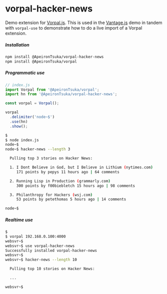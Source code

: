 # vorpal-hacker-news

Demo extension for [Vorpal.js](https://github.com/ApeironTsuka/vorpal). This is used in the [Vantage.js](https://github.com/ApeironTsuka/vantage) demo in tandem with `vorpal-use` to demonstrate how to do a live import of a Vorpal extension.

##### Installation

```bash
npm install @ApeironTsuka/vorpal-hacker-news
npm install @ApeironTsuka/vorpal
```

##### Programmatic use

```js
// index.js
import Vorpal from '@ApeironTsuka/vorpal';
import hn from '@ApeironTsuka/vorpal-hacker-news';

const vorpal = Vorpal();

vorpal
  .delimiter('node~$')
  .use(hn)
  .show();
```

```bash
$
$ node index.js
node~$ 
node~$ hacker-news --length 3

  Pulling top 3 stories on Hacker News:

  1. I Dont Believe in God, but I Believe in Lithium (nytimes.com)
     171 points by pepys 11 hours ago | 64 comments

  2. Running Lisp in Production (grammarly.com)
     300 points by f00biebletch 15 hours ago | 98 comments

  3. Philanthropy for Hackers (wsj.com)
     53 points by petethomas 5 hours ago | 14 comments

node~$
```

##### Realtime use

```bash
$
$ vorpal 192.168.0.100:4000
websvr~$ 
websvr~$ use vorpal-hacker-news
Successfully installed vorpal-hacker-news
websvr~$ 
websvr~$ hacker-news --length 10

  Pulling top 10 stories on Hacker News:

  ...

websvr~$ 
```
